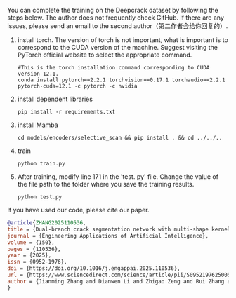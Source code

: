 You can complete the training on the Deepcrack dataset by following the steps below. The author does not frequently check GitHub. If there are any issues, please send an email to the second author（第二作者会给你回复的）.
1. install torch. The version of torch is not important, what is important is to correspond to the CUDA version of the machine. Suggest visiting the PyTorch official website to select the appropriate command.
    ```shell
    #This is the torch installation command corresponding to CUDA version 12.1.
    conda install pytorch==2.2.1 torchvision==0.17.1 torchaudio==2.2.1 pytorch-cuda=12.1 -c pytorch -c nvidia
    ```
2. install dependent libraries
    ```shell
    pip install -r requirements.txt
    ```
3. install Mamba
    ```shell
    cd models/encoders/selective_scan && pip install . && cd ../../..
    ```
4. train
    ```shell
    python train.py
    ```
5. After training, modify line 171 in the 'test. py' file. Change the value of the file path to the folder where you save the training results.
    ```shell
    python test.py
    ```
If you have used our code, please cite our paper.
```bibtex
@article{ZHANG2025110536,
title = {Dual-branch crack segmentation network with multi-shape kernel based on convolutional neural network and Mamba},
journal = {Engineering Applications of Artificial Intelligence},
volume = {150},
pages = {110536},
year = {2025},
issn = {0952-1976},
doi = {https://doi.org/10.1016/j.engappai.2025.110536},
url = {https://www.sciencedirect.com/science/article/pii/S0952197625005366},
author = {Jianming Zhang and Dianwen Li and Zhigao Zeng and Rui Zhang and Jin Wang}
}
 ```
